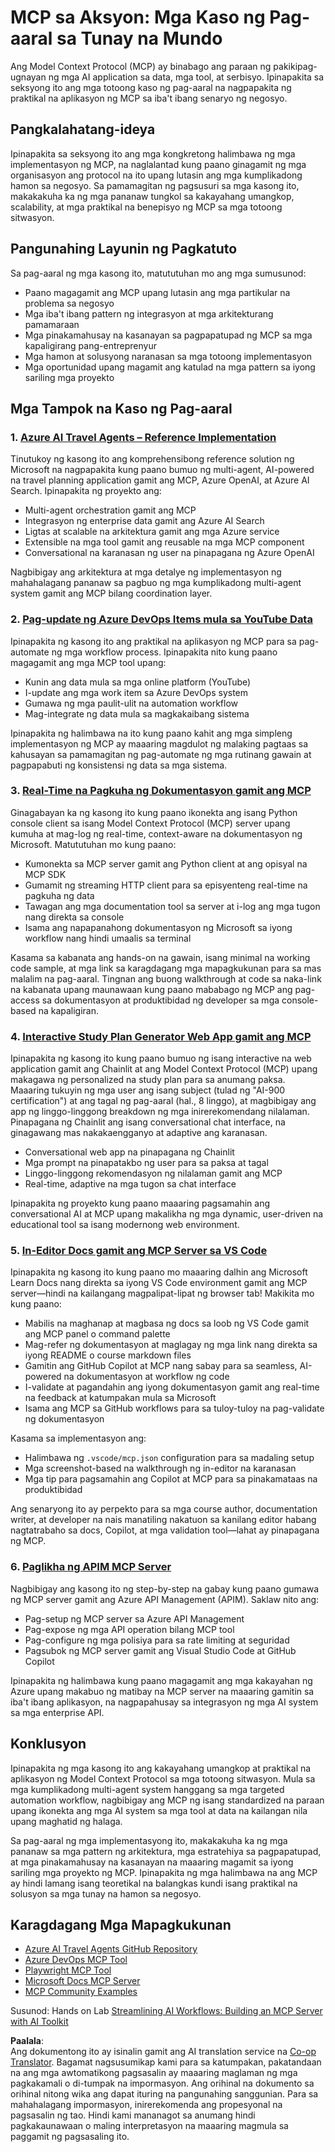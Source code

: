 <!--
CO_OP_TRANSLATOR_METADATA:
{
  "original_hash": "873741da08dd6537858d5e14c3a386e1",
  "translation_date": "2025-07-14T05:49:31+00:00",
  "source_file": "09-CaseStudy/README.md",
  "language_code": "tl"
}
-->
# MCP sa Aksyon: Mga Kaso ng Pag-aaral sa Tunay na Mundo

Ang Model Context Protocol (MCP) ay binabago ang paraan ng pakikipag-ugnayan ng mga AI application sa data, mga tool, at serbisyo. Ipinapakita sa seksyong ito ang mga totoong kaso ng pag-aaral na nagpapakita ng praktikal na aplikasyon ng MCP sa iba't ibang senaryo ng negosyo.

## Pangkalahatang-ideya

Ipinapakita sa seksyong ito ang mga kongkretong halimbawa ng mga implementasyon ng MCP, na naglalantad kung paano ginagamit ng mga organisasyon ang protocol na ito upang lutasin ang mga kumplikadong hamon sa negosyo. Sa pamamagitan ng pagsusuri sa mga kasong ito, makakakuha ka ng mga pananaw tungkol sa kakayahang umangkop, scalability, at mga praktikal na benepisyo ng MCP sa mga totoong sitwasyon.

## Pangunahing Layunin ng Pagkatuto

Sa pag-aaral ng mga kasong ito, matututuhan mo ang mga sumusunod:

- Paano magagamit ang MCP upang lutasin ang mga partikular na problema sa negosyo
- Mga iba't ibang pattern ng integrasyon at mga arkitekturang pamamaraan
- Mga pinakamahusay na kasanayan sa pagpapatupad ng MCP sa mga kapaligirang pang-entreprenyur
- Mga hamon at solusyong naranasan sa mga totoong implementasyon
- Mga oportunidad upang magamit ang katulad na mga pattern sa iyong sariling mga proyekto

## Mga Tampok na Kaso ng Pag-aaral

### 1. [Azure AI Travel Agents – Reference Implementation](./travelagentsample.md)

Tinutukoy ng kasong ito ang komprehensibong reference solution ng Microsoft na nagpapakita kung paano bumuo ng multi-agent, AI-powered na travel planning application gamit ang MCP, Azure OpenAI, at Azure AI Search. Ipinapakita ng proyekto ang:

- Multi-agent orchestration gamit ang MCP
- Integrasyon ng enterprise data gamit ang Azure AI Search
- Ligtas at scalable na arkitektura gamit ang mga Azure service
- Extensible na mga tool gamit ang reusable na mga MCP component
- Conversational na karanasan ng user na pinapagana ng Azure OpenAI

Nagbibigay ang arkitektura at mga detalye ng implementasyon ng mahahalagang pananaw sa pagbuo ng mga kumplikadong multi-agent system gamit ang MCP bilang coordination layer.

### 2. [Pag-update ng Azure DevOps Items mula sa YouTube Data](./UpdateADOItemsFromYT.md)

Ipinapakita ng kasong ito ang praktikal na aplikasyon ng MCP para sa pag-automate ng mga workflow process. Ipinapakita nito kung paano magagamit ang mga MCP tool upang:

- Kunin ang data mula sa mga online platform (YouTube)
- I-update ang mga work item sa Azure DevOps system
- Gumawa ng mga paulit-ulit na automation workflow
- Mag-integrate ng data mula sa magkakaibang sistema

Ipinapakita ng halimbawa na ito kung paano kahit ang mga simpleng implementasyon ng MCP ay maaaring magdulot ng malaking pagtaas sa kahusayan sa pamamagitan ng pag-automate ng mga rutinang gawain at pagpapabuti ng konsistensi ng data sa mga sistema.

### 3. [Real-Time na Pagkuha ng Dokumentasyon gamit ang MCP](./docs-mcp/README.md)

Ginagabayan ka ng kasong ito kung paano ikonekta ang isang Python console client sa isang Model Context Protocol (MCP) server upang kumuha at mag-log ng real-time, context-aware na dokumentasyon ng Microsoft. Matututuhan mo kung paano:

- Kumonekta sa MCP server gamit ang Python client at ang opisyal na MCP SDK
- Gumamit ng streaming HTTP client para sa episyenteng real-time na pagkuha ng data
- Tawagan ang mga documentation tool sa server at i-log ang mga tugon nang direkta sa console
- Isama ang napapanahong dokumentasyon ng Microsoft sa iyong workflow nang hindi umaalis sa terminal

Kasama sa kabanata ang hands-on na gawain, isang minimal na working code sample, at mga link sa karagdagang mga mapagkukunan para sa mas malalim na pag-aaral. Tingnan ang buong walkthrough at code sa naka-link na kabanata upang maunawaan kung paano mababago ng MCP ang pag-access sa dokumentasyon at produktibidad ng developer sa mga console-based na kapaligiran.

### 4. [Interactive Study Plan Generator Web App gamit ang MCP](./docs-mcp/README.md)

Ipinapakita ng kasong ito kung paano bumuo ng isang interactive na web application gamit ang Chainlit at ang Model Context Protocol (MCP) upang makagawa ng personalized na study plan para sa anumang paksa. Maaaring tukuyin ng mga user ang isang subject (tulad ng "AI-900 certification") at ang tagal ng pag-aaral (hal., 8 linggo), at magbibigay ang app ng linggo-linggong breakdown ng mga inirerekomendang nilalaman. Pinapagana ng Chainlit ang isang conversational chat interface, na ginagawang mas nakakaengganyo at adaptive ang karanasan.

- Conversational web app na pinapagana ng Chainlit
- Mga prompt na pinapatakbo ng user para sa paksa at tagal
- Linggo-linggong rekomendasyon ng nilalaman gamit ang MCP
- Real-time, adaptive na mga tugon sa chat interface

Ipinapakita ng proyekto kung paano maaaring pagsamahin ang conversational AI at MCP upang makalikha ng mga dynamic, user-driven na educational tool sa isang modernong web environment.

### 5. [In-Editor Docs gamit ang MCP Server sa VS Code](./docs-mcp/README.md)

Ipinapakita ng kasong ito kung paano mo maaaring dalhin ang Microsoft Learn Docs nang direkta sa iyong VS Code environment gamit ang MCP server—hindi na kailangang magpalipat-lipat ng browser tab! Makikita mo kung paano:

- Mabilis na maghanap at magbasa ng docs sa loob ng VS Code gamit ang MCP panel o command palette
- Mag-refer ng dokumentasyon at maglagay ng mga link nang direkta sa iyong README o course markdown files
- Gamitin ang GitHub Copilot at MCP nang sabay para sa seamless, AI-powered na dokumentasyon at workflow ng code
- I-validate at pagandahin ang iyong dokumentasyon gamit ang real-time na feedback at katumpakan mula sa Microsoft
- Isama ang MCP sa GitHub workflows para sa tuloy-tuloy na pag-validate ng dokumentasyon

Kasama sa implementasyon ang:
- Halimbawa ng `.vscode/mcp.json` configuration para sa madaling setup
- Mga screenshot-based na walkthrough ng in-editor na karanasan
- Mga tip para pagsamahin ang Copilot at MCP para sa pinakamataas na produktibidad

Ang senaryong ito ay perpekto para sa mga course author, documentation writer, at developer na nais manatiling nakatuon sa kanilang editor habang nagtatrabaho sa docs, Copilot, at mga validation tool—lahat ay pinapagana ng MCP.

### 6. [Paglikha ng APIM MCP Server](./apimsample.md)

Nagbibigay ang kasong ito ng step-by-step na gabay kung paano gumawa ng MCP server gamit ang Azure API Management (APIM). Saklaw nito ang:

- Pag-setup ng MCP server sa Azure API Management
- Pag-expose ng mga API operation bilang MCP tool
- Pag-configure ng mga polisiya para sa rate limiting at seguridad
- Pagsubok ng MCP server gamit ang Visual Studio Code at GitHub Copilot

Ipinapakita ng halimbawa kung paano magagamit ang mga kakayahan ng Azure upang makabuo ng matibay na MCP server na maaaring gamitin sa iba't ibang aplikasyon, na nagpapahusay sa integrasyon ng mga AI system sa mga enterprise API.

## Konklusyon

Ipinapakita ng mga kasong ito ang kakayahang umangkop at praktikal na aplikasyon ng Model Context Protocol sa mga totoong sitwasyon. Mula sa mga kumplikadong multi-agent system hanggang sa mga targeted automation workflow, nagbibigay ang MCP ng isang standardized na paraan upang ikonekta ang mga AI system sa mga tool at data na kailangan nila upang maghatid ng halaga.

Sa pag-aaral ng mga implementasyong ito, makakakuha ka ng mga pananaw sa mga pattern ng arkitektura, mga estratehiya sa pagpapatupad, at mga pinakamahusay na kasanayan na maaaring magamit sa iyong sariling mga proyekto ng MCP. Ipinapakita ng mga halimbawa na ang MCP ay hindi lamang isang teoretikal na balangkas kundi isang praktikal na solusyon sa mga tunay na hamon sa negosyo.

## Karagdagang Mga Mapagkukunan

- [Azure AI Travel Agents GitHub Repository](https://github.com/Azure-Samples/azure-ai-travel-agents)
- [Azure DevOps MCP Tool](https://github.com/microsoft/azure-devops-mcp)
- [Playwright MCP Tool](https://github.com/microsoft/playwright-mcp)
- [Microsoft Docs MCP Server](https://github.com/MicrosoftDocs/mcp)
- [MCP Community Examples](https://github.com/microsoft/mcp)

Susunod: Hands on Lab [Streamlining AI Workflows: Building an MCP Server with AI Toolkit](../10-StreamliningAIWorkflowsBuildingAnMCPServerWithAIToolkit/README.md)

**Paalala**:  
Ang dokumentong ito ay isinalin gamit ang AI translation service na [Co-op Translator](https://github.com/Azure/co-op-translator). Bagamat nagsusumikap kami para sa katumpakan, pakatandaan na ang mga awtomatikong pagsasalin ay maaaring maglaman ng mga pagkakamali o di-tumpak na impormasyon. Ang orihinal na dokumento sa orihinal nitong wika ang dapat ituring na pangunahing sanggunian. Para sa mahahalagang impormasyon, inirerekomenda ang propesyonal na pagsasalin ng tao. Hindi kami mananagot sa anumang hindi pagkakaunawaan o maling interpretasyon na maaaring magmula sa paggamit ng pagsasaling ito.